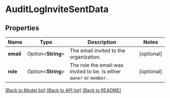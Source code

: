 # AuditLogInviteSentData

## Properties

Name | Type | Description | Notes
------------ | ------------- | ------------- | -------------
**email** | Option<**String**> | The email invited to the organization. | [optional]
**role** | Option<**String**> | The role the email was invited to be. Is either `owner` or `member`. | [optional]

[[Back to Model list]](../README.md#documentation-for-models) [[Back to API list]](../README.md#documentation-for-api-endpoints) [[Back to README]](../README.md)


